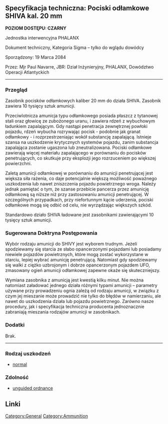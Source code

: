 ## Specyfikacja techniczna: Pociski odłamkowe SHIVA kal. 20 mm

**POZIOM DOSTĘPU: CZARNY**

Jednostka interwencyjna PHALANX

Dokument techniczny, Kategoria Sigma – tylko do wglądu dowódcy

Sporządzony: 19 Marca 2084

Przez: Mjr Paul Navarre, JBR: Dział Inżynieryjny, PHALANX, Dowództwo
Operacji Atlantyckich

------------------------------------------------------------------------

### Przegląd

Zasobnik pocisków odłamkowych kaliber 20 mm do działa SHIVA. Zasobnik
zawiera 10 tysięcy sztuk amunicji.

Przeciwlotnicza amunicja typu odłamkowego posiada płaszcz z tytanowej
stali oraz głowicę ze zubożonego uranu, i zawiera rdzeń z wybuchowym
ładunkiem zapalającym. Gdy nastąpi penetracja zewnętrznej powłoki
pojazdu, rdzeń wybucha rozrywając pocisk - podobnie jak granat
odłamkowy - i rozprzestrzeniając wokół substancję zapalającą. Istnieje
szansa na uszkodzenie krytycznych systemów pojazdu, zanim substancja
zapalająca zostanie ugaszona lub zneutralizowana. Pociski odłamkowe
zawierają więcej materiału zapalającego w porównaniu do pocisków
penetrujących, co skutkuje przy eksplozji jego rozrzuceniem po większej
powierzchni.

Zaletą amunicji odłamkowej w porównaniu do amunicji penetrującej jest
większa siła rażenia, co daje potencjalnie większą możliwość poważnego
uszkodzenia lub nawet zniszczenia pojazdu powietrznego wroga. Należy
jednak pamiętać o tym, że szanse przebicie pancerza przez amunicję
odłamkową są niższe niż przy zastosowaniu amunicji penetrującej. W
szczególnych przypadkach, przy niefortunnym kącie uderzenia, pociski
odłamkowe mogą się odbić od celu, nie wyrządzając większych szkód.

Standardowo działo SHIVA ładowane jest zasobnikami zawierającymi 10
tysięcy sztuk amunicji.

### Sugerowana Doktryna Postępowania

Wybór rodzaju amunicji do SHIVY jest wyborem trudnym. Jeżeli spodziewamy
się starcia ze słabo opancerzonymi pojazdami lub posiadamy niewiele
pojazdów powietrznych, które mogą zostać wykorzystane w starciu, lepiej
wybrać amunicję penetrującą. Natomiast gdy spodziewamy się walki z
ciężko uzbrojonym i dobrze opancerzonym pojazdem UFO, zmasowany ogień
amunicji odłamkowej zapewne okaże się skuteczniejszy.

Wymiana zasobnika z amunicją jest kwestią kilku minut. Nie można
natomiast załadować jednego działa różnymi typami amunicji – parametry
używane przy prowadzeniu ognia zależą od rodzaju amunicji, w związku z
czym jej mieszanie może prowadzić nie tylko do błędów w namierzaniu, ale
nawet do uszkodzenia działa lub pojazdu powietrznego. Zarówno nasze
procedury, jak i specyfikacja techniczna producenta jednoznacznie
zabraniają mieszania rodzajów amunicji w zasobnikach.

### Dodatki

Brak.

------------------------------------------------------------------------

### Rodzaj uszkodzeń

- [normal](Damage/normal "wikilink")

### Zdolność

- [unguided ordnance](Skills/unguided "wikilink")

## Linki

[Category:General](Category:General "wikilink")
[Category:Ammunition](Category:Ammunition "wikilink")